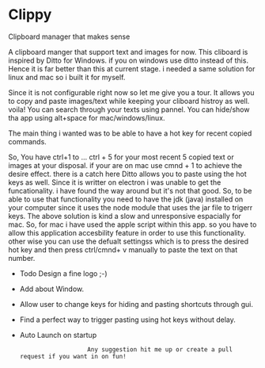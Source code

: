 # Clippy
Clipboard manager that makes sense

A clipboard manger that support text and images for now.
This cliboard is inspired by Ditto for Windows.
if you on windows use ditto instead of this. Hence it is far better than this at current stage.
i needed a same solution for linux and mac so i built it for myself.

Since it is not configurable right now so let me give you a tour.
  It allows you to copy and paste images/text while keeping your cliboard histroy as well. voila!
  You can search through your texts using pannel.
  You can hide/show tha app using alt+space for mac/windows/linux.

The main thing i wanted was to be able to have a hot key for recent copied commands.

So,
  You have ctrl+1 to ... ctrl + 5 for your most recent 5 copied text or images at your disposal.
  if your are on mac use cmnd + 1 to achieve the desire effect.
  there is a catch here Ditto allows you to paste using the hot keys as well. Since it is writter on electron i was unable to get the funcationality. i have found the way around but it's not that good.
  So, to be able to use that functionality you need to have the jdk (java) installed on your computer since it uses the node module that uses the jar file to trigerr keys.
  The above solution is kind a slow and unresponsive espacially for mac.
  So, for mac i have used the apple script within this app. so you have to allow this application accesbility feature in order to use this functionality. other wise you can use the defualt settingss which is to press the desired hot key and then press ctrl/cmnd+ v manually to paste the text on that number.
  
- Todo Design a fine logo ;-)
- Add about Window.
- Allow user to change keys for hiding and pasting shortcuts through gui.
- Find a perfect way to trigger pasting using hot keys without delay.
- Auto Launch on startup

                         Any suggestion hit me up or create a pull request if you want in on fun!
